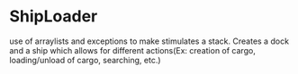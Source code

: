 # ShipLoader
use of arraylists and exceptions to make stimulates a stack. Creates a dock and a ship which allows for different actions(Ex: creation of cargo, loading/unload of cargo, searching, etc.)